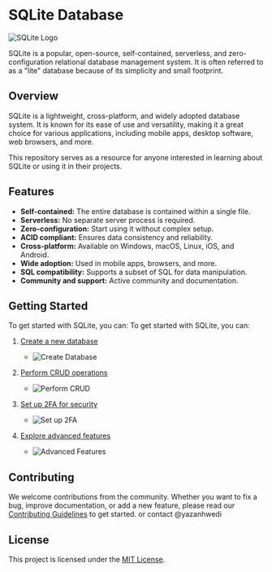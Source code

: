 # SQLite Database

![SQLite Logo](https://upload.wikimedia.org/wikipedia/commons/thumb/3/38/SQLite370.svg/220px-SQLite370.svg.png)

SQLite is a popular, open-source, self-contained, serverless, and zero-configuration relational database management system. It is often referred to as a "lite" database because of its simplicity and small footprint.

## Overview

SQLite is a lightweight, cross-platform, and widely adopted database system. It is known for its ease of use and versatility, making it a great choice for various applications, including mobile apps, desktop software, web browsers, and more.

This repository serves as a resource for anyone interested in learning about SQLite or using it in their projects.

## Features

- **Self-contained:** The entire database is contained within a single file.
- **Serverless:** No separate server process is required.
- **Zero-configuration:** Start using it without complex setup.
- **ACID compliant:** Ensures data consistency and reliability.
- **Cross-platform:** Available on Windows, macOS, Linux, iOS, and Android.
- **Wide adoption:** Used in mobile apps, browsers, and more.
- **SQL compatibility:** Supports a subset of SQL for data manipulation.
- **Community and support:** Active community and documentation.

## Getting Started

To get started with SQLite, you can:
To get started with SQLite, you can:

1. [Create a new database](#creating-a-database)
   - ![Create Database](https://via.placeholder.com/150)

2. [Perform CRUD operations](#performing-crud-operations)
   - ![Perform CRUD](https://via.placeholder.com/150)

3. [Set up 2FA for security](#setting-up-2fa)
   - ![Set up 2FA](https://via.placeholder.com/150)

4. [Explore advanced features](#advanced-features)
   - ![Advanced Features](https://via.placeholder.com/150)


## Contributing

We welcome contributions from the community. Whether you want to fix a bug, improve documentation, or add a new feature, please read our [Contributing Guidelines](CONTRIBUTING.md) to get started.
or contact @yazanhwedi

## License

This project is licensed under the [MIT License](LICENSE).

